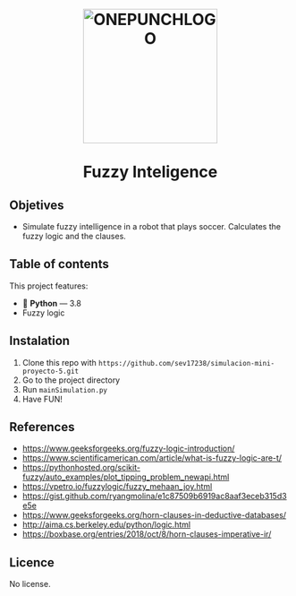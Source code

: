 

<h1 align="center">
<br>
  <a href="https://www.geeksforgeeks.org/fuzzy-logic-introduction/"><img src="https://www.ecured.cu/images/6/63/LD.jpg" alt="ONEPUNCHLOGO" width="240" height="240" ></a>
<br>
<br>
Fuzzy Inteligence
</h1>


## Objetives
 - Simulate fuzzy intelligence in a robot that plays soccer. Calculates the fuzzy logic and the clauses.

## Table of contents
This project features:

- :snake: **Python** — 3.8
- Fuzzy logic

## Instalation
1. Clone this repo with `https://github.com/sev17238/simulacion-mini-proyecto-5.git`
2. Go to the project directory
3. Run `mainSimulation.py`
4. Have FUN!

## References
- https://www.geeksforgeeks.org/fuzzy-logic-introduction/
- https://www.scientificamerican.com/article/what-is-fuzzy-logic-are-t/
- https://pythonhosted.org/scikit-fuzzy/auto_examples/plot_tipping_problem_newapi.html
- https://vpetro.io/fuzzylogic/fuzzy_mehaan_joy.html
- https://gist.github.com/ryangmolina/e1c87509b6919ac8aaf3eceb315d3e5e
- https://www.geeksforgeeks.org/horn-clauses-in-deductive-databases/
- http://aima.cs.berkeley.edu/python/logic.html 
- https://boxbase.org/entries/2018/oct/8/horn-clauses-imperative-ir/

## Licence
No license.
